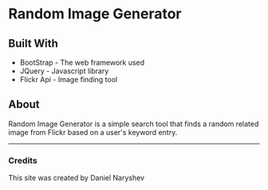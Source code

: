 # Random Image Generator

## Built With

* BootStrap - The web framework used
* JQuery - Javascript library
* Flickr Api - Image finding tool

## About 

Random Image Generator is a simple search tool that finds a random related image from Flickr based on a user's keyword entry. 

---
### Credits

This site was created by Daniel Naryshev
